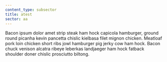 ```yaml
---
content_type: subsector
title: atest
sector: aa
---
```

Bacon ipsum dolor amet strip steak ham hock capicola hamburger, ground round picanha kevin pancetta chislic kielbasa filet mignon chicken. Meatloaf pork loin chicken short ribs jowl hamburger pig jerky cow ham hock. Bacon chuck venison alcatra ribeye leberkas landjaeger ham hock fatback shoulder doner chislic prosciutto biltong.